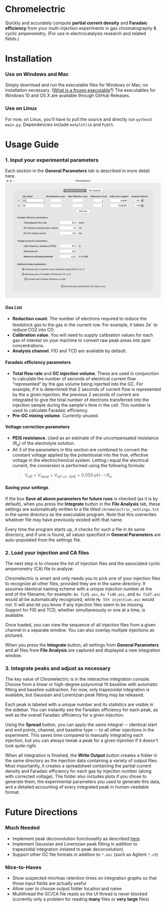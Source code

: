 # Chromelectric

Quickly and accurately compute **partial current density** and **Faradaic efficiency** from your multi-injection experiments in gas chromatography & cyclic amperometry. (For use in electrocatalysis research and related fields.)

# Installation

### Use on Windows and Mac

Simply download and run the executable files for Windows or Mac; no installation necessary. ([What is a frozen executable](https://docs.python-guide.org/shipping/freezing/)?) The executables for Windows 10 and OS X are available through GitHub Releases.

### Use on Linux

For now, on Linux, you'll have to pull the source and directly run `python3 main.py`. Dependencies include `matplotlib` and `PyQt5`.

# Usage Guide

### 1. Input your experimental parameters

Each section in the **General Parameters** tab is described in more detail here.
![The General Parameters tab.](readme_assets/general_params.png?raw=true "General Params")

#### Gas List

- **Reduction count**. The number of electrons required to reduce the feedstock gas to the gas in the current row. For example, it takes 2e<sup>-</sup> to reduce CO2 into CO.
- **Calibration value**. You will need to supply calibration values for each gas of interest on your machine to convert raw peak areas into ppm concentrations.
- **Analysis channel**. FID and TCD are available by default.

#### Faradaic efficiency parameters

- **Total flow rate** and **GC injection volume**. These are used in conjunction to calculate the number of seconds of electrical current flow "represented" by the gas volume being injected into the GC. For example, if it is determined that 2 seconds of current flow is represented by the a given injection, the previous 2 seconds of current are integrated to give the total number of electrons transferred into the injection sample during the sample's time in the cell. This number is used to calculate Faradaic efficiency.
- **Pre-GC mixing volume**. Currently unused.

#### Voltage correction parameters

- **PEIS resistance**. Used as an estimate of the uncompensated resistance (R<sub>u</sub>) of the electrolyte solution.
- All 3 of the parameters in this section are combined to convert the constant voltage applied by the potentiostat into the true, effective voltage in the electrochemical system. Letting _i_ equal the electrical current, the conversion is performed using the following formula:
  > V<sub>eff</sub> = V<sub>ideal</sub> + V<sub>ref vs. SHE</sub> + 0.059·pH - i·R<sub>u</sub>

#### Saving your settings

If the box **Save all above parameters for future runs** is checked (as it is by default), when you press the **Integrate** button in the **File Analysis** tab, these settings are automatically written to a file titled `chromelectric_settings.txt` in the same directory as the executable program. Note that this overwrites whatever file may have previously existed with that name.

Every time the program starts up, it checks for such a file in its same directory, and if one is found, all values specified in **General Parameters** are auto-populated from the settings file.

### 2. Load your injection and CA files

The next step is to choose the list of injection files and the associated cyclic amperometry (CA) file to analyze.

Chromelectric is smart and only needs you to pick one of your injection files to recognize all other files, provided they are in the same directory. It assumes identical naming scheme with a unique injection number at the end of the filename; for example: `Au fid5.asc`, `Au fid6.asc`, and `Au fid7.asc` would all be automatically recognized, while `My 5th injection.asc` would not. It will also let you know if any injection files seem to be missing. Support for FID and TCD, whether simultaneously or one at a time, is available.

Once loaded, you can view the sequence of all injection files from a given channel in a separate window. You can also overlay multiple injections as pictured.

When you press the **Integrate** button, all settings from **General Parameters** and all files from **File Analysis** are captured and displayed a new integration window.

### 3. Integrate peaks and adjust as necessary

The key value of Chromelectric is in the interactive integration console. Choose from a linear or high-degree polynomial fit baseline with automatic fitting and baseline subtraction. For now, only trapezoidal integration is available, but Gaussian and Lorentzian peak fitting may be released.

Each peak is labeled with a unique number and its statistics are visible in the sidebar. You can instantly see the Faradaic efficiency for each peak, as well as the overall Faradaic efficiency for a given injection.

Using the **Spread** button, you can apply the same integral -- identical start and end points, channel, and baseline type -- to all other injections in the experiment. This saves time compared to manually integrating each injection, but you can always tweak a peak for a given injection if it doesn't look quite right.

When all integration is finished, the **Write Output** button creates a folder in the same directory as the injection data containing a variety of output files. Most importantly, it creates a spreadsheet containing the partial current density and Faradaic efficiency for each gas by injection number (along with corrected voltage). The folder also includes plots if you chose to generate them, the experimental parameters you used to generate this data, and a detailed accounting of every integrated peak in human-readable format.

# Future Directions

### Much Needed

- Implement peak deconvolution functionality as described [here](http://www.emilygraceripka.com/blog/16)
- Implement Gaussian and Lorentzian peak fitting in addition to trapezoidal integration (related to peak deconvolution)
- Support other GC file formats in addition to `*.asc` (such as Agilent `*.ch`)

### Nice-to-Haves

- Show suspected min/max retention times on integration graphs so that those input fields are actually useful
- Allow user to choose output folder location and name
- Multithread the GC/CA file reads so the UI thread is never blocked (currently only a problem for reading **many** files or **very large** files)
